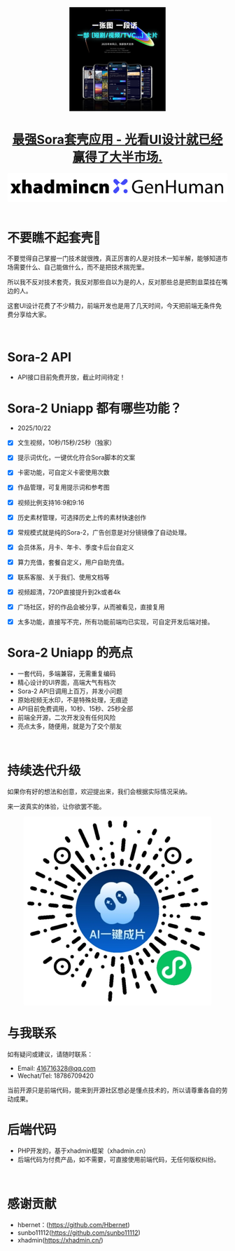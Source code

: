 <div align="center">
  <img src="README.assets/bg-cover.png" style="width: 220px; height: auto;"/>
</div>

<div align="center">
  <u><h1>最强Sora套壳应用 - 光看UI设计就已经赢得了大半市场.</h1></u>
</div>

<div align="center">
  <img style="border-radius:3px;" src="README.assets/5968e08c4815404344fa34248e1b464.jpg" />
</div>
<br />

# 不要瞧不起套壳🚀


不要觉得自己掌握一门技术就很拽，真正厉害的人是对技术一知半解，能够知道市场需要什么、自己能做什么，而不是把技术揣兜里。

所以我不反对技术套壳，我反对那些自以为是的人，反对那些总是把割韭菜挂在嘴边的人。

这套UI设计花费了不少精力，前端开发也是用了几天时间，今天把前端无条件免费分享给大家。


<br />

# Sora-2 API

- API接口目前免费开放，截止时间待定！

# Sora-2 Uniapp 都有哪些功能？

- 2025/10/22

- [x] 文生视频，10秒/15秒/25秒（独家）

- [x] 提示词优化，一键优化符合Sora脚本的文案

- [x] 卡密功能，可自定义卡密使用次数

- [x] 作品管理，可复用提示词和参考图

- [x] 视频比例支持16:9和9:16

- [x] 历史素材管理，可选择历史上传的素材快速创作

- [x] 常规模式就是纯的Sora-2，广告创意是对分镜镜像了自动处理。

- [x] 会员体系，月卡、年卡、季度卡后台自定义

- [x] 算力充值，套餐自定义，用户自助充值。

- [x] 联系客服、关于我们、使用文档等

- [x] 视频超清，720P直接提升到2k或者4k

- [x] 广场社区，好的作品会被分享，从而被看见，直接复用

- [x] 太多功能，直接写不完，所有功能前端均已实现，可自定开发后端对接。

# Sora-2 Uniapp 的亮点

- 一套代码，多端兼容，无需重复编码  
- 精心设计的UI界面，高端大气有档次
- Sora-2 API日调用上百万，并发小问题
- 原始视频无水印，不是特殊处理，无痕迹
- API目前免费调用，10秒、15秒、25秒全部
- 前端全开源，二次开发没有任何风险
- 亮点太多，随便用，就是为了交个朋友

<br>

# 持续迭代升级

如果你有好的想法和创意，欢迎提出来，我们会根据实际情况采纳。

来一波真实的体验，让你欲罢不能。

<div align="center">
  <img style="border-radius:3px;" src="README.assets/e01c02d7b1a5633de9794d83736f6941.jpg" />
</div>

# 与我联系

如有疑问或建议，请随时联系：

- Email: 416716328@qq.com
- Wechat/Tel: 18786709420

当前开源只是前端代码，能来到开源社区想必是懂点技术的，所以请尊重各自的劳动成果。

# 后端代码

- PHP开发的，基于xhadmin框架（xhadmin.cn）
- 后端代码为付费产品，如不需要，可直接使用前端代码，无任何版权纠纷。

<br />

# 感谢贡献

- hbernet：(https://github.com/Hbernet)
- sunbo11112(https://github.com/sunbo11112)
- xhadmin(https://xhadmin.cn/)